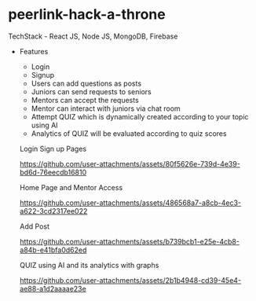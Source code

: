 ﻿# peerlink-hack-a-throne
TechStack - React JS, Node JS, MongoDB, Firebase 

- Features
    - Login 
    - Signup
    - Users can add questions as posts
    - Juniors can send requests to seniors
    - Mentors can accept the requests
    - Mentor can interact with juniors via chat room
    - Attempt QUIZ which is dynamically created according to your topic using AI
    - Analytics of QUIZ will be evaluated according to quiz scores

    
    Login Sign up Pages
    
    https://github.com/user-attachments/assets/80f5626e-739d-4e39-bd6d-76eecdb16810
    
    Home Page and Mentor Access
    
    https://github.com/user-attachments/assets/486568a7-a8cb-4ec3-a622-3cd2317ee022
    
    Add Post
    
    https://github.com/user-attachments/assets/b739bcb1-e25e-4cb8-a84b-e41bfa0d62ed
    
    QUIZ using AI and its analytics with graphs
    
    https://github.com/user-attachments/assets/2b1b4948-cd39-45e4-ae88-a1d2aaaae23e
    

